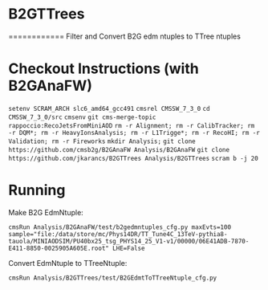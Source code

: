 # B2GTTrees
============
Filter and Convert B2G edm ntuples to TTree ntuples

Checkout Instructions (with B2GAnaFW)
=====================================

`setenv SCRAM_ARCH slc6_amd64_gcc491`
`cmsrel CMSSW_7_3_0`
`cd CMSSW_7_3_0/src`
`cmsenv`
`git cms-merge-topic rappoccio:RecoJetsFromMiniAOD`
`rm -r Alignment; rm -r CalibTracker; rm -r DQM*; rm -r HeavyIonsAnalysis; rm -r L1Trigge*; rm -r RecoHI; rm -r Validation; rm -r Fireworks`
`mkdir Analysis;`
`git clone https://github.com/cmsb2g/B2GAnaFW Analysis/B2GAnaFW`
`git clone https://github.com/jkarancs/B2GTTrees Analysis/B2GTTrees`
`scram b -j 20`

Running
=======

Make B2G EdmNtuple:

`cmsRun Analysis/B2GAnaFW/test/b2gedmntuples_cfg.py maxEvts=100 sample="file:/data/store/mc/Phys14DR/TT_Tune4C_13TeV-pythia8-tauola/MINIAODSIM/PU40bx25_tsg_PHYS14_25_V1-v1/00000/06E41ADB-7870-E411-8850-0025905A605E.root" LHE=False`

Convert EdmNtuple to TTreeNtuple:

`cmsRun Analysis/B2GTTrees/test/B2GEdmtToTTreeNtuple_cfg.py`
